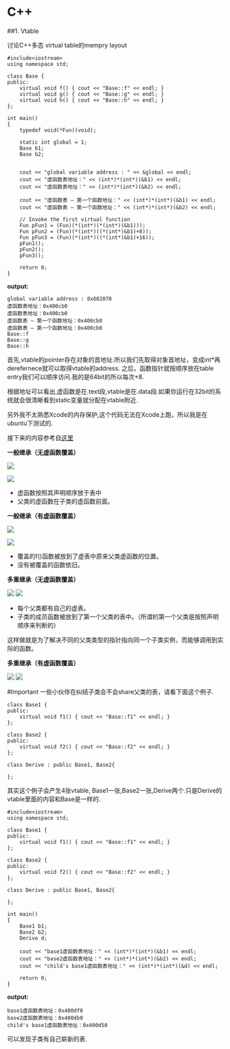 # C++

##1. Vtable

讨论C++多态 virtual table的mempry layout

    #include<iostream>
    using namespace std;

    class Base {
    public:
        virtual void f() { cout << "Base::f" << endl; }
        virtual void g() { cout << "Base::g" << endl; }
        virtual void h() { cout << "Base::h" << endl; }
    };

    int main()
    {
        typedef void(*Fun)(void);
    
	    static int global = 1;
        Base b1;
        Base b2;
    

	    cout << "global variable address : " << &global << endl; 
        cout << "虚函数表地址：" << (int*)*(int*)(&b1) << endl;
        cout << "虚函数表地址：" << (int*)*(int*)(&b2) << endl;
    
        cout << "虚函数表 — 第一个函数地址：" << (int*)*(int*)(&b1) << endl;
        cout << "虚函数表 — 第一个函数地址：" << (int*)*(int*)(&b2) << endl;
    
        // Invoke the first virtual function
        Fun pFun1 = (Fun)(*(int*)(*(int*)(&b1)));
	    Fun pFun2 = (Fun)(*(int*)((*(int*)&b1)+8));
	    Fun pFun3 = (Fun)(*(int*)((*(int*)&b1)+16));
        pFun1();
	    pFun2();
	    pFun3();

        return 0;
    }
    
**output:**

    global variable address : 0x602070
    虚函数表地址：0x400cb0
    虚函数表地址：0x400cb0
    虚函数表 — 第一个函数地址：0x400cb0
    虚函数表 — 第一个函数地址：0x400cb0
    Base::f
    Base::g
    Base::h

首先,vtable的pointer存在对象的首地址.所以我们先取得对象首地址，变成int*再derefernece就可以取得vtable的address. 之后，函数指针就按顺序放在table entry我们可以顺序访问.我的是64bit的所以每次+8.

根据地址可以看出,虚函数是在.text段,vtable是在.data段.如果你运行在32bit的系统就会很清晰看到static变量就分配在vtable附近.

另外我不太熟悉Xcode的内存保护,这个代码无法在Xcode上跑，所以我是在ubuntu下测试的.

接下来的内容参考自[这里](http://blog.csdn.net/haoel/article/details/1948051)


**一般继承（无虚函数覆盖）**

![](./images/o_Drawing3.jpg) 

![](./images/o_vtable2.JPG)
* 虚函数按照其声明顺序放于表中
* 父类的虚函数在子类的虚函数前面。


**一般继承（有虚函数覆盖）**

![](./images/o_Drawing4.jpg)

![](./images/o_vtable3.JPG)

* 覆盖的f()函数被放到了虚表中原来父类虚函数的位置。
* 没有被覆盖的函数依旧。

**多重继承（无虚函数覆盖）**

![](./images/o_Drawing1.jpg) 
![](./images/o_vtable4.JPG)

* 每个父类都有自己的虚表。
* 子类的成员函数被放到了第一个父类的表中。（所谓的第一个父类是按照声明顺序来判断的）

这样做就是为了解决不同的父类类型的指针指向同一个子类实例，而能够调用到实际的函数。

**多重继承（有虚函数覆盖）**

![](./images/o_Drawing2.jpg) 
![](./images/o_vtable5.jpg)

#Important
一些小伙伴在纠结子类会不会share父类的表，请看下面这个例子.

    class Base1 {
    public:
        virtual void f1() { cout << "Base::f1" << endl; }
    };

    class Base2 {
    public:
        virtual void f2() { cout << "Base::f2" << endl; }
    };

    class Derive : public Base1, Base2{
 
    };
    
其实这个例子会产生4张vtable, Base1一张,Base2一张,Derive两个.只是Derive的vtable里面的内容和Base是一样的.

    #include<iostream>
    using namespace std;

    class Base1 {
    public:
        virtual void f1() { cout << "Base::f1" << endl; }
    };

    class Base2 {
    public:
        virtual void f2() { cout << "Base::f2" << endl; }
    };

    class Derive : public Base1, Base2{
 
    };

    int main()
    {
        Base1 b1;
        Base2 b2;
	    Derive d;
 
        cout << "base1虚函数表地址：" << (int*)*(int*)(&b1) << endl;
        cout << "base2虚函数表地址：" << (int*)*(int*)(&b2) << endl;
	    cout << "child's base1虚函数表地址：" << (int*)*(int*)(&d) << endl;

        return 0;
    }
    
**output:**

    base1虚函数表地址：0x400df0
    base2虚函数表地址：0x400db0
    child's base1虚函数表地址：0x400d50
    
可以发现子类有自己崭新的表.